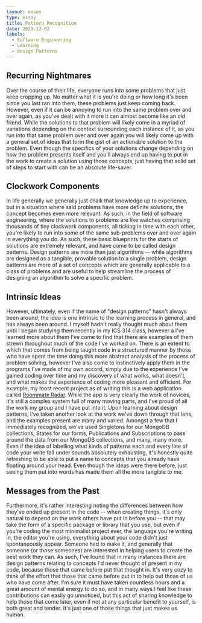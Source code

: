 ```yaml
---
layout: essay
type: essay
title: Pattern Recognition
date: 2021-12-02
labels:
  - Software Engineering
  - Learning
  - Design Patterns
---
```


## Recurring Nightmares
Over the course of their life, everyone runs into some problems that just keep cropping up. 
No matter what it is you're doing or how long it's been since you last ran into them, these problems just keep coming back.
However, even if it can be annoying to run into the same problem over and over again, as you've dealt with it more it can almost become like an old friend.
While the solutions to that problem will likely come in a myriad of variations depending on the context surrounding each instance of it, as you run into that same problem over and over again you will likely come up with a general set of ideas that form the gist of an actionable solution to the problem.
Even though the specifics of your solutions change depending on how the problem presents itself and you'll always end up having to put in the work to create a solution using those concepts, just having that solid set of steps to start with can be an absolute life-saver.

## Clockwork Components
In life generally we generally just chalk that knowledge up to experience, but in a situation where said problems have more definite solutions, the concept becomes even more relevant.
As such, in the field of software engineering, where the solutions to problems are like watches comprising thousands of tiny clockwork components, all ticking in time with each other, you're likely to run into some of the same sub-problems over and over again in everything you do.
As such, these basic blueprints for the starts of solutions are extremely relevant, and have come to be called design patterns.
Design patterns are more than just algorithms -- while algorithms are designed as a tangible, provable solution to a single problem, design patterns are more of a set of concepts which are generally applicable to a class of problems and are useful to help streamline the process of designing an algorithm to solve a specific problem.

## Intrinsic Ideas
However, ultimately, even if the name of "design patterns" hasn't always been around, the idea is one intrinsic to the learning process in general, and has always been around.
I myself hadn't really thought much about them until I began studying them recently in my ICS 314 class, however a I've learned more about them I've come to find that there are examples of them strewn throughout much of the code I've worked on.
There is an extent to which that comes from being taught code in a structured manner by those who have spent the time doing this more abstract analysis of the process of problem solving, however I've also come to instinctively apply them in the programs I've made of my own accord, simply due to the experience I've gained coding over time and my discovery of what works, what doesn't, and what makes the experience of coding more pleasant and efficient.
For example, my most recent project as of writing this is a web application called [Roommate Radar](https://roommate-radar.github.io).
While the app is very clearly the work of novices, it's still a complex system full of many moving parts, and I've proud of all the work my group and I have put into it.
Upon learning about design patterns, I've taken another look at the work we've down through that lens, and the examples present are many and varied.
Amongst a few that I immediately recognized, we've used Singletons for our MongoDB collections, States for our forms, Publications and Subscriptions to pass around the data from our MongoDB collections, and many, many more.
Even if the idea of labelling what kinds of patterns each and every line of code your write fall under sounds absolutely exhausting, it's honestly quite refreshing to be able to put a name to concepts that you already have floating around your head.
Even though the ideas were there before, just seeing them put into words has made them all the more tangible to me.

## Messages from the Past
Furthermore, it's rather interesting noting the differences between how they've ended up present in the code -- when creating things, it's only natural to depend on the work others have put in before you -- that may take the form of a specific package or library that you use, but even if you're coding the most minimalist project ever, the language you're writing in, the editor you're using, everything about your code didn't just spontaneously appear.
Someone had to make it, and generally that someone (or those someones) are interested in helping users to create the best work they can. As such, I've found that in many instances there are design patterns relating to concepts I'd never thought of present in my code, because those that came before put that thought in.
It's very cozy to think of the effort that those that came before put in to help out those of us who have come after. 
I'm sure it must have taken countless hours and a great amount of mental energy to do so, and in many ways I feel like these contributions can easily go unnoticed, but this act of sharing knowledge to help those that come later, even if not at any particular benefit to yourself, is both great and tender.
It's just one of those things that just makes us human.
